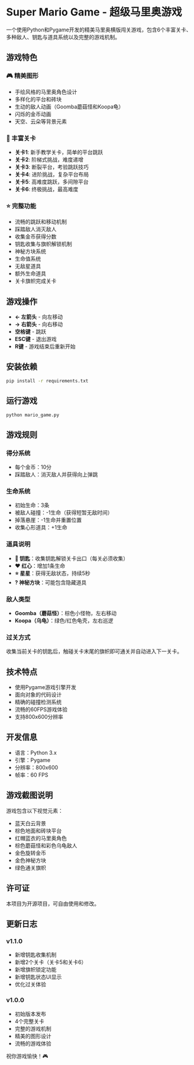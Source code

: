 # Super Mario Game - 超级马里奥游戏

一个使用Python和Pygame开发的精美马里奥横版闯关游戏，包含6个丰富关卡、多种敌人、钥匙与道具系统以及完整的游戏机制。

## 游戏特色

### 🎮 精美图形
- 手绘风格的马里奥角色设计
- 多样化的平台和砖块
- 生动的敌人动画（Goomba蘑菇怪和Koopa龟）
- 闪烁的金币动画
- 天空、云朵等背景元素

### 🎯 丰富关卡
- **关卡1**: 新手教学关卡，简单的平台跳跃
- **关卡2**: 阶梯式挑战，难度递增
- **关卡3**: 断裂平台，考验跳跃技巧
- **关卡4**: 进阶挑战，复杂平台布局
- **关卡5**: 高难度跳跃，多间隙平台
- **关卡6**: 终极挑战，最高难度

### ⭐ 完整功能
- 流畅的跳跃和移动机制
- 踩踏敌人消灭敌人
- 收集金币获得分数
- 钥匙收集与旗帜解锁机制
- 神秘方块系统
- 生命值系统
- 无敌星道具
- 额外生命道具
- 关卡旗帜完成关卡

## 游戏操作

- **← 左箭头** - 向左移动
- **→ 右箭头** - 向右移动
- **空格键** - 跳跃
- **ESC键** - 退出游戏
- **R键** - 游戏结束后重新开始

## 安装依赖

```bash
pip install -r requirements.txt
```

## 运行游戏

```bash
python mario_game.py
```

## 游戏规则

### 得分系统
- 每个金币：10分
- 踩踏敌人：消灭敌人并获得向上弹跳

### 生命系统
- 初始生命：3条
- 被敌人碰撞：-1生命（获得短暂无敌时间）
- 掉落悬崖：-1生命并重置位置
- 收集心形道具：+1生命

### 道具说明
- **🔑 钥匙**：收集钥匙解锁关卡出口（每关必须收集）
- **❤️ 红心**：增加1条生命
- **⭐ 星星**：获得无敌状态，持续5秒
- **? 神秘方块**：可能包含隐藏道具

### 敌人类型
- **Goomba（蘑菇怪）**：棕色小怪物，左右移动
- **Koopa（乌龟）**：绿色/红色龟壳，左右巡逻

### 过关方式
收集当前关卡的钥匙后，触碰关卡末尾的旗帜即可通关并自动进入下一关卡。

## 技术特点

- 使用Pygame游戏引擎开发
- 面向对象的代码设计
- 精确的碰撞检测系统
- 流畅的60FPS游戏体验
- 支持800x600分辨率

## 开发信息

- 语言：Python 3.x
- 引擎：Pygame
- 分辨率：800x600
- 帧率：60 FPS

## 游戏截图说明

游戏包含以下视觉元素：
- 蓝天白云背景
- 棕色地面和砖块平台
- 红帽蓝衣的马里奥角色
- 棕色蘑菇怪和彩色乌龟敌人
- 金色旋转金币
- 金色神秘方块
- 绿色通关旗帜

## 许可证

本项目为开源项目，可自由使用和修改。

## 更新日志

### v1.1.0
- 新增钥匙收集机制
- 新增2个关卡（关卡5和关卡6）
- 新增旗帜锁定功能
- 新增钥匙状态UI显示
- 优化过关体验

### v1.0.0
- 初始版本发布
- 4个完整关卡
- 完整的游戏机制
- 精美的图形设计
- 流畅的游戏体验

祝你游戏愉快！🎮
